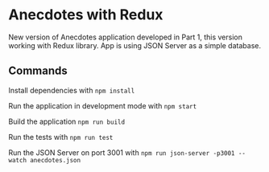 # Anecdotes with Redux
New version of Anecdotes application developed in Part 1, this version working with Redux library. App is using JSON Server as a simple database.

## Commands
Install dependencies with `npm install`

Run the application in development mode with `npm start`

Build the application `npm run build`

Run the tests with `npm run test`

Run the JSON Server on port 3001 with `npm run json-server -p3001 --watch anecdotes.json`
